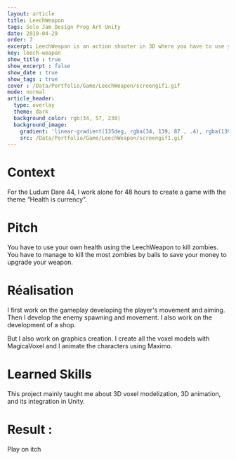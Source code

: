 ```yaml
---
layout: article
title: LeechWeapon
tags: Solo Jam Design Prog Art Unity
date: 2019-04-29
order: 7
excerpt: LeechWeapon is an action shooter in 3D where you have to use your health to kill zombies.
key: leech-weapon
show_title : true
show_excerpt : false
show_date : true
show_tags : true
cover : /Data/Portfolio/Game/LeechWeapon/screengif1.gif
mode: normal
article_header:
  type: overlay
  theme: dark
  background_color: rgb(34, 57, 230)
  background_image: 
    gradient: 'linear-gradient(135deg, rgba(34, 139, 87 , .4), rgba(139, 34, 139, .4))'
    src: /Data/Portfolio/Game/LeechWeapon/screengif1.gif
---
```

# Context
For the Ludum Dare 44, I work alone for 48 hours to create a game with the theme “Health is currency”.

# Pitch
You have to use your own health using the LeechWeapon to kill zombies.
You have to manage to kill the most zombies by balls to save your money to upgrade your weapon.

# Réalisation
I first work on the gameplay developing the player's movement and aiming.
Then I develop the enemy spawning and movement.
I also work on the development of a shop.

But I also work on graphics creation. I create all the voxel models with MagicaVoxel and I animate the characters using Maximo.

# Learned Skills
This project mainly taught me about 3D voxel modelization, 3D animation, and its integration in Unity.

# Result :
Play on itch
